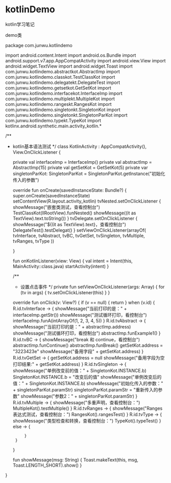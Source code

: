 # kotlinDemo
kotlin学习笔记

demo类

package com.junwu.kotlindemo

import android.content.Intent
import android.os.Bundle
import android.support.v7.app.AppCompatActivity
import android.view.View
import android.widget.TextView
import android.widget.Toast
import com.junwu.kotlindemo.abstractkot.AbstractImp
import com.junwu.kotlindemo.classkot.TestClassKot
import com.junwu.kotlindemo.delegatekt.DelegateTest
import com.junwu.kotlindemo.getsetkot.GetSetKot
import com.junwu.kotlindemo.interfacekot.InterfaceImp
import com.junwu.kotlindemo.multiplekt.MultipleKot
import com.junwu.kotlindemo.rangeskt.RangesKot
import com.junwu.kotlindemo.singletonkt.SingletonKot
import com.junwu.kotlindemo.singletonkt.SingletonParKot
import com.junwu.kotlindemo.typekt.TypeKot
import kotlinx.android.synthetic.main.activity_kotlin.*

/**
 * kotlin基本语法测试
 */
class KotlinActivity : AppCompatActivity(), View.OnClickListener {

    private val interfaceImp = InterfaceImp()
    private val abstractImp = AbstractImp(15)
    private val getSetKot = GetSetKot(5)
    private var singletonParKot: SingletonParKot = SingletonParKot.getInstance("初始化传入的参数")

    override fun onCreate(savedInstanceState: Bundle?) {
        super.onCreate(savedInstanceState)
        setContentView(R.layout.activity_kotlin)
        tvNested.setOnClickListener {
            showMessage("嵌套类测试，查看控制台")
            TestClassKot(llRootView).funNested()
            showMessage((it as TextView).text.toString())
        }
        tvDelegate.setOnClickListener {
            showMessage("${(it as TextView).text}，查看控制台")
            DelegateTest().testDelegat()
        }
        setViewOnClickListener(arrayOf(
                tvInterface, tvAbstract,
                tvBC, tvGetSet, tvSingleton,
                tvMultiple, tvRanges, tvType
        ))

    }

    fun onKotlinListener(view: View) {
        val intent = Intent(this, MainActivity::class.java)
        startActivity(intent)
    }

    /**
     * 设置点击事件
     */
    private fun setViewOnClickListener(args: Array<View>) {
        for (tv in args) {
            tv.setOnClickListener(this)
        }
    }

    override fun onClick(v: View?) {
        if (v == null) {
            return
        }
        when (v.id) {
            R.id.tvInterface -> {
                showMessage("当前打印的是：" + interfaceImp.getStr())
                showMessage("测试循环打印，看控制台")
                interfaceImp.funA(intArrayOf(1, 2, 3, 4, 5))
            }
            R.id.tvAbstract -> {
                showMessage("当前打印的是：" + abstractImp.address)
                showMessage("测试循环打印，看控制台")
                abstractImp.funExample1()
            }
            R.id.tvBC -> {
                showMessage("break 和 continue，看控制台")
                abstractImp.funContinue()
                abstractImp.funBreak()
                getSetKot.address = "3223423e"
                showMessage("备用字段" + getSetKot.address)
            }
            R.id.tvGetSet -> {
                getSetKot.address = null
                showMessage("备用字段为空打印结果:" + getSetKot.address)
            }
            R.id.tvSingleton -> {
                showMessage("单例改变前的值：" + SingletonKot.INSTANCE.b)
                SingletonKot.INSTANCE.b = "改变后的值"
                showMessage("单例改变后的值：" + SingletonKot.INSTANCE.b)
                showMessage("初始化传入的参数：" + singletonParKot.paramStr)
                singletonParKot.paramStr = "重新传入的参数"
                showMessage("参数2：" + singletonParKot.paramStr)
            }
            R.id.tvMultiple -> {
                showMessage("多重声明，查看控制台：")
                MultipleKot().testMultiple()
            }
            R.id.tvRanges -> {
                showMessage("Ranges表达式测试，查看控制台：")
                RangesKot().rangesTest()
            }
            R.id.tvType -> {
                showMessage("类型检查和转换，查看控制台：")
                TypeKot().typeTest()
            }
            else -> {

            }
        }
    }

    fun showMessage(msg: String) {
        Toast.makeText(this, msg, Toast.LENGTH_SHORT).show()
    }

}

